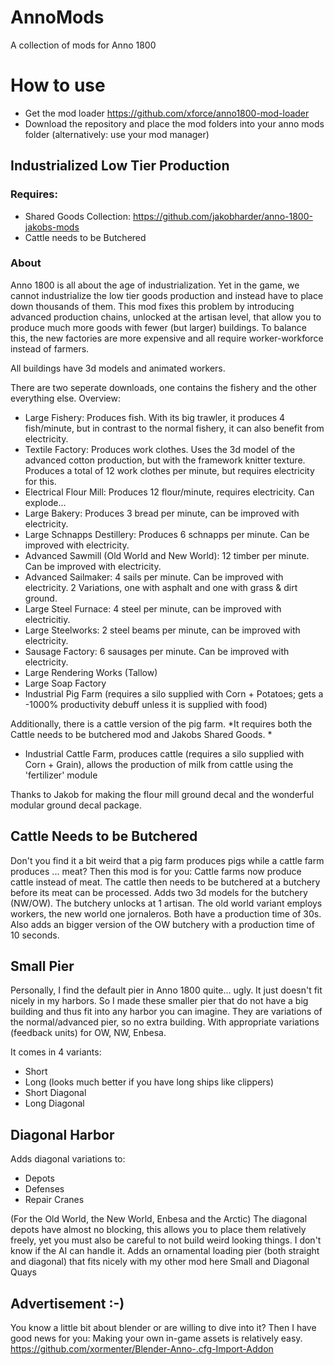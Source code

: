 # AnnoMods
A collection of mods for Anno 1800

# How to use
- Get the mod loader https://github.com/xforce/anno1800-mod-loader 
- Download the repository and place the mod folders into your anno mods folder (alternatively: use your mod manager)

## Industrialized Low Tier Production

### Requires:
- Shared Goods Collection: https://github.com/jakobharder/anno-1800-jakobs-mods
- Cattle needs to be Butchered
### About 
Anno 1800 is all about the age of industrialization. Yet in the game, we cannot industrialize the low tier goods production and instead have to place down thousands of them.
This mod fixes this problem by introducing advanced production chains, unlocked at the artisan level, that allow you to produce much more goods with fewer (but larger) buildings. To balance this, the new factories are more expensive and all require worker-workforce instead of farmers.

All buildings have 3d models and animated workers.

There are two seperate downloads, one contains the fishery and the other everything else.
Overview:

- Large Fishery: Produces fish. With its big trawler, it produces 4 fish/minute, but in contrast to the normal fishery, it can also benefit from electricity.
- Textile Factory: Produces work clothes. Uses the 3d model of the advanced cotton production, but with the framework knitter texture. Produces a total of 12 work clothes per minute, but requires electricity for this.
- Electrical Flour Mill: Produces 12 flour/minute, requires electricity. Can explode...
- Large Bakery: Produces 3 bread per minute, can be improved with electricity.
- Large Schnapps Destillery: Produces 6 schnapps per minute. Can be improved with electricity.
- Advanced Sawmill (Old World and New World): 12 timber per minute. Can be improved with electricity.
- Advanced Sailmaker: 4 sails per minute. Can be improved with electricity. 2 Variations, one with asphalt and one with grass & dirt ground.
- Large Steel Furnace: 4 steel per minute, can be improved with electricitiy.
- Large Steelworks: 2 steel beams per minute, can be improved with electricity.
- Sausage Factory: 6 sausages per minute. Can be improved with electricity.
- Large Rendering Works (Tallow)
- Large Soap Factory
- Industrial Pig Farm (requires a silo supplied with Corn + Potatoes; gets a -1000% productivity debuff unless it is supplied with food) 

Additionally, there is a cattle version of the pig farm. *It requires both the Cattle needs to be butchered mod and Jakobs Shared Goods. *

- Industrial Cattle Farm, produces cattle (requires a silo supplied with Corn + Grain), allows the production of milk from cattle using the 'fertilizer' module

Thanks to Jakob for making the flour mill ground decal and the wonderful modular ground decal package.

## Cattle Needs to be Butchered
Don't you find it a bit weird that a pig farm produces pigs while a cattle farm produces ... meat? Then this mod is for you: Cattle farms now produce cattle instead of meat. The cattle then needs to be butchered at a butchery before its meat can be processed.
Adds two 3d models for the butchery (NW/OW).
The butchery unlocks at 1 artisan. The old world variant employs workers, the new world one jornaleros. Both have a production time of 30s.
Also adds an bigger version of the OW butchery with a production time of 10 seconds.


## Small Pier
Personally, I find the default pier in Anno 1800 quite... ugly. It just doesn't fit nicely in my harbors.
So I made these smaller pier that do not have a big building and thus fit into any harbor you can imagine. They are  variations of the normal/advanced pier, so no extra building. With appropriate variations (feedback units) for OW, NW, Enbesa.

It comes in 4 variants:

- Short
- Long (looks much better if you have long ships like clippers)
- Short Diagonal
- Long Diagonal

## Diagonal Harbor
Adds diagonal variations to:

- Depots
- Defenses
- Repair Cranes

(For the Old World, the New World, Enbesa and the Arctic)
The diagonal depots have almost no blocking, this allows you to place them relatively freely, yet you must also be careful to not build weird looking things. I don't know if the AI can handle it.
Adds an ornamental loading pier (both straight and diagonal) that fits nicely with my other mod here Small and Diagonal Quays

## Advertisement :-)
You know a little bit about blender or are willing to dive into it? Then I have good news for you: Making your own in-game assets is relatively easy. https://github.com/xormenter/Blender-Anno-.cfg-Import-Addon